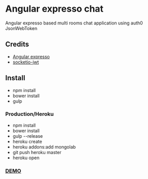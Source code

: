 # Angular  expresso chat
Angular expresso based multi rooms chat application
using auth0 JsonWebToken

## Credits
* [Angular expresso](https://github.com/whisher/angular-expresso-chat)
* [socketio-jwt](https://github.com/auth0/socketio-jwt)

## Install
* npm install
* bower install
* gulp

### Production/Heroku
* npm install
* bower install
* gulp --release
* heroku create
* heroku addons:add mongolab
* git push heroku master
* heroku open

### [DEMO](https://pacific-reaches-6372.herokuapp.com/)
